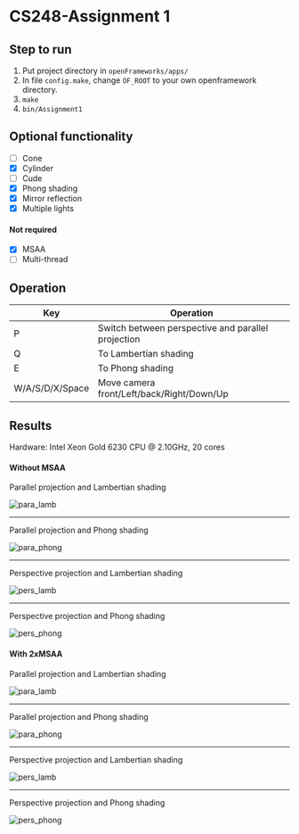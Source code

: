 # CS248-Assignment 1

## Step to run

1. Put project directory in `openFrameworks/apps/`
2. In file `config.make`, change `OF_ROOT` to your own openframework directory.
3. `make`
4. `bin/Assignment1`

## Optional functionality

- [ ] Cone
- [x] Cylinder
- [ ] Cude
- [x] Phong shading
- [x] Mirror reflection
- [x] Multiple lights

#### Not required

- [x] MSAA
- [ ] Multi-thread

## Operation
| Key             | Operation                                          |
| --------------- | -------------------------------------------------- |
| P               | Switch between perspective and parallel projection |
| Q               | To Lambertian shading                              |
| E               | To Phong shading                                   |
| W/A/S/D/X/Space | Move camera front/Left/back/Right/Down/Up          |

## Results

Hardware: Intel Xeon Gold 6230 CPU @ 2.10GHz, 20 cores


#### Without MSAA

Parallel projection and Lambertian shading

![para_lamb](images/para_lamb.png)

---

Parallel projection and Phong shading

![para_phong](images/para_phong.png)

---

Perspective projection and Lambertian shading

![pers_lamb](images/pers_lamb.png)

---

Perspective projection and Phong shading

![pers_phong](images/pers_phong.png)

#### With 2xMSAA

Parallel projection and Lambertian shading

![para_lamb](images/para_lamb2x.png)

---

Parallel projection and Phong shading

![para_phong](images/para_phong2x.png)

---

Perspective projection and Lambertian shading

![pers_lamb](images/pers_lamb2x.png)

---

Perspective projection and Phong shading

![pers_phong](images/pers_phong2x.png)